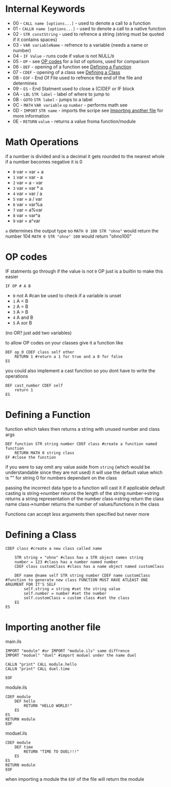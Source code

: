 # Internal Keywords

- 00 - `CALL name [options...]` - used to denote a call to a function
- 01 - `CALLN name [options...]` - used to denote a call to a native function
- 02 - `STR constString` - used to refrence a string (string must be quoted if it contains spaces)
- 03 - `VAR variableName` - refrence to a variable (needs a name or number)
- 04 - `IF Value` - runs code if value is not NULL/`0`
- 05 - `OP` - see [OP codes](#op-codes) for a list of options, used for comparison
- 06 - `DEF` - opening of a function see [Defining a Function](#defining-a-function)
- 07 - `CDEF` - opening of a class see [Defining a Class](#defining-a-class)
- 08 - `EOF` - End Of File used to refrence the end of the file and determines
- 09 - `ES` - End Statment used to close a (C)DEF or IF block
- 0A - `LBL` `STR label` - label of where to jump to
- 0B - `GOTO` `STR label` - jumps to a label
- 0C - `MATH` `VAR variable` `op` `number` - performs math see 
- 0D - `IMPORT` `STR name` - imports the scripe see [Importing another file](#importing-another-file) for more information
- 0E - `RETURN` `value` - returns a value froma function/module


# Math Operations
if a number is divided and is a decimal it gets rounded to the nearest whole
if a number becomes negative it is 0
- `0` var = var + a
- `1` var = var - a
- `2` var = a - var
- `3` var = var * a
- `4` var = var / a
- `5` var =	a / var
- `6` var = var%a
- `7` var = a%var
- `8` var = var^a
- `9` var = a^var

`a` determines the output type so
`MATH 0 100 STR "ohno"` would return the number 104
`MATH 0 STR "ohno" 100` would return "ohno100"


# OP codes
IF statments go through if the value is not `0`
OP just is a builtin to make this easier
```
IF OP # A B
```
- `0` not A  #can be used to check if a variable is unset
- `1` A < B
- `2` A = B
- `3` A > B
- `4` A and B
- `5` A xor B

(no OR? just add two variables)

to allow OP codes on your classes give it a function like
```
DEF op_0 CDEF class self other
	RETURN 1 #return a 1 for true and a 0 for false
ES
```

you could also implement a cast function so you dont have to write the operations
```
DEF cast_number CDEF self
	return 1
ES
```
# Defining a Function

function which takes then returns a string with unused number and class args
```
DEF function STR string number CDEF class #create a function named function
	RETURN MATH 0 string class
EF #close the function
```

if you were to say omit any value aside from `string` (which would be understandable since they are not used)
it will use the default value which is
"" for string
0 for numbers
dependant on the class

passing the incorrect data type to a function will cast it if applicable
default casting is
string->number returns the length of the string
number->string returns a string representation of the number
class->string return the class name
class->number returns the number of values/functions in the class

Functions can accept *less* arguments then specified but never more

# Defining a Class

```
CDEF class #create a new class called name

	STR string = "ohno" #class has a STR object names string
	number = 123 #class has a number named number
	CDEF class customClass #class has a name object named customClass

	DEF name @name self STR string number CDEF name customClass #function to generate new class FUNCTION MUST HAVE ATLEAST ONE ARGUMENT FOR IT'S SELF
		self.string = string #set the string value
		self.number = number #set the number
		self.customClass = custom class #set the class
	ES
ES
```

# Importing another file

main.ils
```
IMPORT "module" #or IMPORT "module.ils" same diffrence
IMPORT "moduel" "duel" #import moduel under the name duel

CALLN "print" CALL module.hello 
CALLN "print" CALL duel.time

EOF
```
module.ils
```
CDEF module
	DEF hello
		RETURN "HELLO WORLD!" 
	ES
ES
RETURN module
EOF
```
moduel.ils
```
CDEF module
	DEF time
		RETURN "TIME TO DUEL!!!"
	ES
ES
RETURN module
EOF
```

when importing a module the `EOF` of the file will return the module